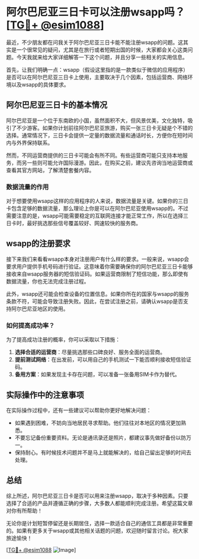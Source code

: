 # 阿尔巴尼亚三日卡可以注册wsapp吗？[[TG💪+ @esim1088](https://t.me/s/esim1088)]

最近，不少朋友都在问我关于阿尔巴尼亚三日卡能不能注册wsapp的问题。这其实是一个很常见的疑问，尤其是在旅行或者短期出国的时候，大家都会关心这类问题。今天我就来给大家详细解答一下这个问题，并且分享一些相关的实用信息。

首先，让我们明确一点：wsapp（假设这里指的是一款类似于微信的应用程序）是否可以在阿尔巴尼亚三日卡上使用，主要取决于几个因素，包括运营商、网络环境以及wsapp的具体要求。

## 阿尔巴尼亚三日卡的基本情况

阿尔巴尼亚是一个位于东南欧的小国，虽然面积不大，但风景优美，文化独特，吸引了不少游客。如果你计划前往阿尔巴尼亚旅游，购买一张三日卡无疑是个不错的选择。通常情况下，三日卡会提供一定量的数据流量和通话时长，方便你在短时间内与外界保持联系。

然而，不同运营商提供的三日卡可能会有所不同。有些运营商可能只支持本地服务，而另一些则可能允许国际漫游。因此，在购买之前，建议先咨询当地运营商或查看其官方网站，了解清楚套餐内容。

### 数据流量的作用

对于想要使用wsapp这样的应用程序的人来说，数据流量是关键。如果你的三日卡包含足够的数据流量，那么理论上你是可以在阿尔巴尼亚使用wsapp的。不过需要注意的是，wsapp可能需要稳定的互联网连接才能正常工作，所以在选择三日卡时，最好挑选那些信号覆盖较好、网速较快的服务商。

## wsapp的注册要求

接下来我们来看看wsapp本身对注册用户有什么样的要求。一般来说，wsapp会要求用户提供手机号码进行验证。这意味着你需要确保你的阿尔巴尼亚三日卡能够接收来自wsapp服务器的短信验证码。如果运营商限制了短信功能，那么即使有数据流量，你也无法完成注册过程。

此外，wsapp还可能会检查设备的位置信息。如果你所在的国家与wsapp的服务条款不符，可能会导致注册失败。因此，在尝试注册之前，请确认wsapp是否支持阿尔巴尼亚地区的使用。

### 如何提高成功率？

为了提高成功注册的概率，你可以采取以下措施：

1. **选择合适的运营商**：尽量挑选那些口碑良好、服务全面的运营商。
2. **提前测试网络**：在出发前，可以用自己的手机测试一下能否顺利接收短信验证码。
3. **备用方案**：如果发现主卡存在问题，可以准备一张备用SIM卡作为替代。

## 实际操作中的注意事项

在实际操作过程中，还有一些建议可以帮助你更好地解决问题：

- 如果遇到困难，不妨向当地居民寻求帮助。他们往往对本地区的情况更加熟悉。
- 不要忘记备份重要资料。无论是通讯录还是照片，都建议事先做好备份以防万一。
- 保持耐心。有时候技术问题并不是马上就能解决的，给自己留出足够的时间去处理。

## 总结

综上所述，阿尔巴尼亚三日卡是否可以用来注册wsapp，取决于多种因素。只要选择了合适的产品并遵循正确的步骤，大多数人都能顺利完成注册。希望这篇文章对你有所帮助！

无论你是计划短暂停留还是长期居住，选择一款适合自己的通信工具都是非常重要的。如果有更多关于wsapp或其他相关话题的问题，欢迎随时留言讨论。祝大家旅途愉快！

[[TG💪+ @esim1088](https://t.me/s/esim1088) ![Image](https://i.postimg.cc/4NQfJmqS/Snipaste-2025-05-13-00-14-12.png)]